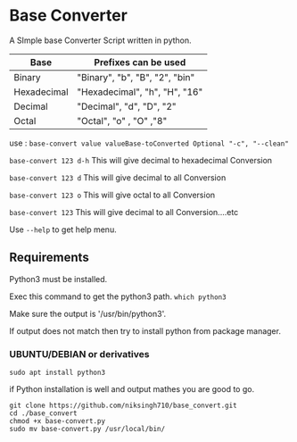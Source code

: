 # Base Converter

A SImple base Converter Script written in python.

| Base        | Prefixes can be used           |
| ----------- | ------------------------------ |
| Binary      | "Binary", "b", "B", "2", "bin" |
| Hexadecimal | "Hexadecimal", "h", "H", "16"  |
| Decimal     | "Decimal", "d", "D", "2"       |
| Octal       | "Octal", "o" , "O" ,"8"        |

use : `base-convert value valueBase-toConverted Optional "-c", "--clean"`

`base-convert 123 d-h` This will give decimal to hexadecimal Conversion

`base-convert 123 d` This will give decimal to all Conversion

`base-convert 123 o` This will give octal to all Conversion

`base-convert 123` This will give decimal to all Conversion....etc

Use `--help` to get help menu.

## Requirements

Python3 must be installed.

Exec this command to get the python3 path.
`which python3`

Make sure the output is '/usr/bin/python3'.

If output does not match then try to install python from package manager.

### UBUNTU/DEBIAN or derivatives

`sudo apt install python3`

if Python installation is well and output mathes you are good to go.

```
git clone https://github.com/niksingh710/base_convert.git
cd ./base_convert
chmod +x base-convert.py
sudo mv base-convert.py /usr/local/bin/
```
